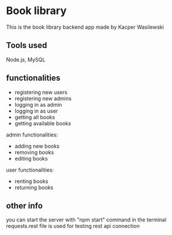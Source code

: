 # Book library

This is the book library backend app made by Kacper Wasilewski

## Tools used

Node.js, MySQL

## functionalities

- registering new users
- registering new admins
- logging in as admin
- logging in as user
- getting all books
- getting available books

admin functionalities:

- adding new books
- removing books
- editing books

user functionalities:

- renting books
- returning books

## other info

you can start the server with "npm start" command in the terminal
requests.rest file is used for testing rest api connection
